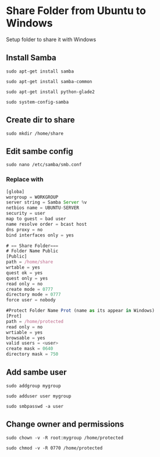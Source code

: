 # Share Folder from Ubuntu to Windows

Setup folder to share it with Windows

## Install Samba

`sudo apt-get install samba`

`sudo apt-get install samba-common`

`sudo apt-get install python-glade2`

`sudo system-config-samba`

## Create dir to share

`sudo mkdir /home/share`

## Edit sambe config

`sudo nano /etc/samba/smb.conf`

### Replace with

```js
[globa]
worgroup = WORKGROUP
server string = Samba Server %v
netbios name = UBUNTU-SERVER
security = user
map to guest = bad user
name resolve order = bcast host
dns proxy = no
bind interfaces only = yes

# == Share Folder===
# Folder Name Public
[Public]
path = /home/share
wrtable = yes
quest ok = yes
quest only = yes
read only = no
create mode = 0777
directory mode = 0777
force user = nobody

#Protect Folder Name Prot (name as its appear in Windows)
[Prot]
path = /home/protected
read only = no
wrtiable = yes
browsable = yes
valid users = <user>
create mask = 0640
directory mask = 750
```

## Add sambe user
`sudo addgroup mygroup`

`sudo adduser user mygroup`

`sudo smbpasswd -a user`

## Change owner and permissions

`sudo chown -v -R root:mygroup /home/protected`

`sudo chmod -v -R 0770 /home/protected`
